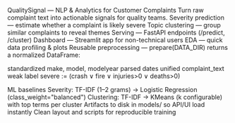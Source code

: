 QualitySignal — NLP & Analytics for Customer Complaints
Turn raw complaint text into actionable signals for quality teams.
Severity prediction — estimate whether a complaint is likely severe
Topic clustering — group similar complaints to reveal themes
Serving — FastAPI endpoints (/predict, /cluster)
Dashboard — Streamlit app for non-technical users
EDA — quick data profiling & plots
Reusable preprocessing — prepare(DATA_DIR) returns a normalized DataFrame:

standardized make, model, modelyear
parsed dates
unified complaint_text
weak label severe := (crash ∨ fire ∨ injuries>0 ∨ deaths>0)

ML baselines
Severity: TF-IDF (1–2 grams) → Logistic Regression (class_weight="balanced")
Clustering: TF-IDF → KMeans (k configurable) with top terms per cluster
Artifacts to disk in models/ so API/UI load instantly 
Clean layout and scripts for reproducible training
